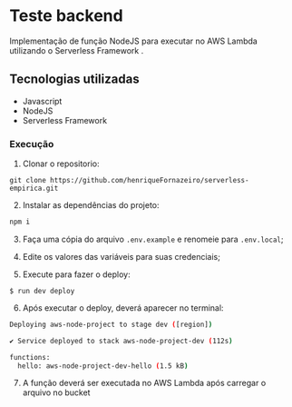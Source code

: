 
# Teste backend 

Implementação de função NodeJS para executar no AWS Lambda utilizando o Serverless Framework .

## Tecnologias utilizadas
  - Javascript
  - NodeJS
  - Serverless Framework

### Execução

1. Clonar o repositorio:

 ```bach
 git clone https://github.com/henriqueFornazeiro/serverless-empirica.git
 ```
 2. Instalar as dependências do projeto:

```bash
npm i
```
3. Faça uma cópia do arquivo `.env.example` e renomeie para `.env.local`;

3. Edite os valores das variáveis para suas credenciais; 

3. Execute para fazer o deploy:

```
$ run dev deploy
```

6. Após executar o deploy, deverá aparecer no terminal:

```bash
Deploying aws-node-project to stage dev ([region])

✔ Service deployed to stack aws-node-project-dev (112s)

functions:
  hello: aws-node-project-dev-hello (1.5 kB)
```
7. A função deverá ser executada no AWS Lambda após carregar o arquivo no bucket
